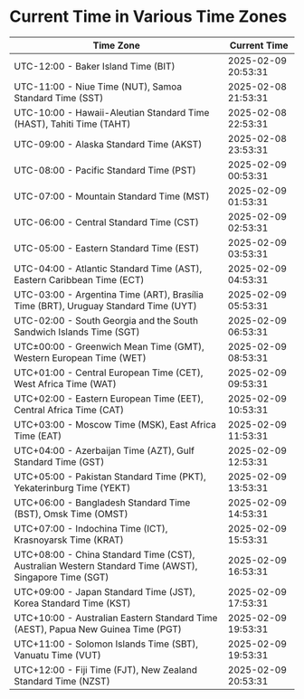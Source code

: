 # Current Time in Various Time Zones

| Time Zone | Current Time |
|-----------|--------------|
| UTC-12:00 - Baker Island Time (BIT) | 2025-02-09 20:53:31 |
| UTC-11:00 - Niue Time (NUT), Samoa Standard Time (SST) | 2025-02-08 21:53:31 |
| UTC-10:00 - Hawaii-Aleutian Standard Time (HAST), Tahiti Time (TAHT) | 2025-02-08 22:53:31 |
| UTC-09:00 - Alaska Standard Time (AKST) | 2025-02-08 23:53:31 |
| UTC-08:00 - Pacific Standard Time (PST) | 2025-02-09 00:53:31 |
| UTC-07:00 - Mountain Standard Time (MST) | 2025-02-09 01:53:31 |
| UTC-06:00 - Central Standard Time (CST) | 2025-02-09 02:53:31 |
| UTC-05:00 - Eastern Standard Time (EST) | 2025-02-09 03:53:31 |
| UTC-04:00 - Atlantic Standard Time (AST), Eastern Caribbean Time (ECT) | 2025-02-09 04:53:31 |
| UTC-03:00 - Argentina Time (ART), Brasília Time (BRT), Uruguay Standard Time (UYT) | 2025-02-09 05:53:31 |
| UTC-02:00 - South Georgia and the South Sandwich Islands Time (SGT) | 2025-02-09 06:53:31 |
| UTC±00:00 - Greenwich Mean Time (GMT), Western European Time (WET) | 2025-02-09 08:53:31 |
| UTC+01:00 - Central European Time (CET), West Africa Time (WAT) | 2025-02-09 09:53:31 |
| UTC+02:00 - Eastern European Time (EET), Central Africa Time (CAT) | 2025-02-09 10:53:31 |
| UTC+03:00 - Moscow Time (MSK), East Africa Time (EAT) | 2025-02-09 11:53:31 |
| UTC+04:00 - Azerbaijan Time (AZT), Gulf Standard Time (GST) | 2025-02-09 12:53:31 |
| UTC+05:00 - Pakistan Standard Time (PKT), Yekaterinburg Time (YEKT) | 2025-02-09 13:53:31 |
| UTC+06:00 - Bangladesh Standard Time (BST), Omsk Time (OMST) | 2025-02-09 14:53:31 |
| UTC+07:00 - Indochina Time (ICT), Krasnoyarsk Time (KRAT) | 2025-02-09 15:53:31 |
| UTC+08:00 - China Standard Time (CST), Australian Western Standard Time (AWST), Singapore Time (SGT) | 2025-02-09 16:53:31 |
| UTC+09:00 - Japan Standard Time (JST), Korea Standard Time (KST) | 2025-02-09 17:53:31 |
| UTC+10:00 - Australian Eastern Standard Time (AEST), Papua New Guinea Time (PGT) | 2025-02-09 19:53:31 |
| UTC+11:00 - Solomon Islands Time (SBT), Vanuatu Time (VUT) | 2025-02-09 19:53:31 |
| UTC+12:00 - Fiji Time (FJT), New Zealand Standard Time (NZST) | 2025-02-09 20:53:31 |
